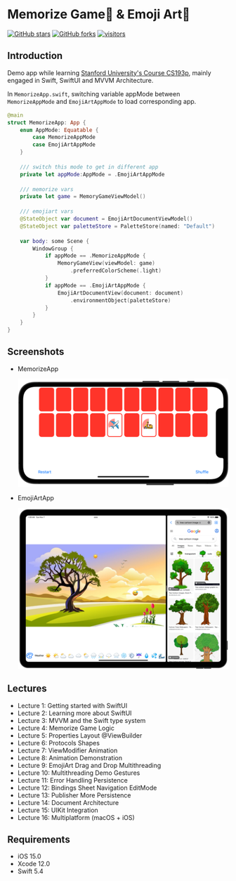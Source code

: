 # Memorize Game:flower_playing_cards: & Emoji Art:art:

[![GitHub stars](https://img.shields.io/github/stars/IcedOtaku/CS193p)](https://github.com/IcedOtaku/CS193p/stargazers)
[![GitHub forks](https://img.shields.io/github/forks/IcedOtaku/CS193p)](https://github.com/IcedOtaku/CS193p/network)
[![visitors](https://visitor-badge.glitch.me/badge?page_id=IcedOtaku.CS193p)](https://github.com/IcedOtaku)

## Introduction
Demo app while learning [Stanford University's Course CS193p](https://www.youtube.com/playlist?list=PLpGHT1n4-mAsxuRxVPv7kj4-dQYoC3VVu), mainly engaged in Swift, SwiftUI and MVVM Architecture.

In `MemorizeApp.swift`, switching variable appMode between `MemorizeAppMode` and `EmojiArtAppMode` to load corresponding app.

```swift
@main
struct MemorizeApp: App {
    enum AppMode: Equatable {
        case MemorizeAppMode
        case EmojiArtAppMode
    }

    /// switch this mode to get in different app
    private let appMode:AppMode = .EmojiArtAppMode

    /// memorize vars
    private let game = MemoryGameViewModel()

    /// emojiart vars
    @StateObject var document = EmojiArtDocumentViewModel()
    @StateObject var paletteStore = PaletteStore(named: "Default")

    var body: some Scene {
        WindowGroup {
            if appMode == .MemorizeAppMode {
                MemoryGameView(viewModel: game)
                    .preferredColorScheme(.light)
            }
            if appMode == .EmojiArtAppMode {
                EmojiArtDocumentView(document: document)
                    .environmentObject(paletteStore)
            }
        }
    }
}
```

## Screenshots

* MemorizeApp

    ![MemorizeApp](./Screenshots/1.png)

* EmojiArtApp

    ![EmojiArtApp](./Screenshots/2.png)

## Lectures

* Lecture 1: Getting started with SwiftUI
* Lecture 2: Learning more about SwiftUI
* Lecture 3: MVVM and the Swift type system
* Lecture 4: Memorize Game Logic
* Lecture 5: Properties Layout @ViewBuilder
* Lecture 6: Protocols Shapes
* Lecture 7: ViewModifier Animation
* Lecture 8: Animation Demonstration
* Lecture 9: EmojiArt Drag and Drop Multithreading
* Lecture 10: Multithreading Demo Gestures
* Lecture 11: Error Handling Persistence
* Lecture 12: Bindings Sheet Navigation EditMode
* Lecture 13: Publisher More Persistence
* Lecture 14: Document Architecture
* Lecture 15: UIKit Integration
* Lecture 16: Multiplatform (macOS + iOS)

## Requirements

* iOS 15.0
* Xcode 12.0
* Swift 5.4





















